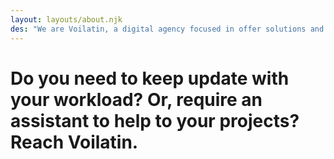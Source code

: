 ```yaml
---
layout: layouts/about.njk
des: "We are Voilatin, a digital agency focused in offer solutions and contents for Virtual Assistance, Social Media, Community Manager, and more. Explore our expanding showcase."
---
```

# Do you need to keep update with your workload? Or, require an assistant to help to your projects? Reach Voilatin.
